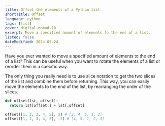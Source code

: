 ```yaml
---
title: Offset the elements of a Python list
shortTitle: Offset
language: python
tags: [list]
cover: digital-nomad-10
excerpt: Move a specified amount of elements to the end of a list.
listed: false
dateModified: 2024-05-24
---
```


Have you ever wanted to move a specified amount of elements to the end of a list? This can be useful when you want to rotate the elements of a list or reorder them in a specific way.

The only thing you really need is to use slice notation to get the two slices of the list and combine them before returning. This way, you can easily move the elements to the end of the list, by rearranging the order of the slices.

```py
def offset(lst, offset):
  return lst[offset:] + lst[:offset]

offset([1, 2, 3, 4, 5], 2) # [3, 4, 5, 1, 2]
offset([1, 2, 3, 4, 5], -2) # [4, 5, 1, 2, 3]
```
